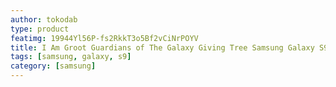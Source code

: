 ```yaml
---
author: tokodab
type: product
featimg: 19944Yl56P-fs2RkkT3o5Bf2vCiNrPOYV
title: I Am Groot Guardians of The Galaxy Giving Tree Samsung Galaxy S9 Case
tags: [samsung, galaxy, s9]
category: [samsung]
---
```

